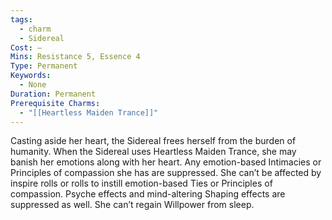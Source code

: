 ```yaml
---
tags:
  - charm
  - Sidereal
Cost: —
Mins: Resistance 5, Essence 4
Type: Permanent
Keywords:
  - None
Duration: Permanent
Prerequisite Charms:
  - "[[Heartless Maiden Trance]]"
---
```

Casting aside her heart, the Sidereal frees herself from the burden of humanity. When the Sidereal uses Heartless Maiden Trance, she may banish her emotions along with her heart. Any emotion-based Intimacies or Principles of compassion she has are suppressed. She can’t be affected by inspire rolls or rolls to instill emotion-based Ties or Principles of compassion. Psyche effects and mind-altering Shaping effects are suppressed as well. She can’t regain Willpower from sleep.